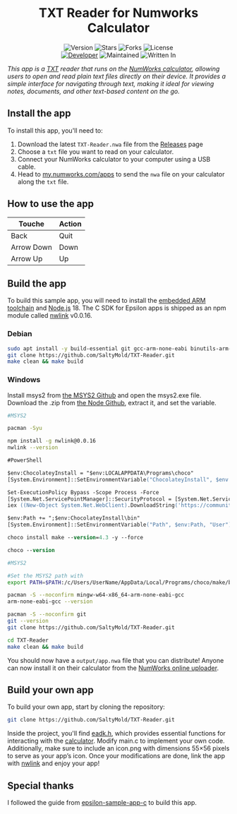 <h1 align="center">TXT Reader for Numworks Calculator</h1>
<p align="center">
    <img alt="Version" src="https://img.shields.io/badge/Version-1.0.0-blue?style=for-the-badge&color=blue">
    <img alt="Stars" src="https://img.shields.io/github/stars/SaltyMold/TXT-Reader?style=for-the-badge&color=magenta">
    <img alt="Forks" src="https://img.shields.io/github/forks/SaltyMold/TXT-Reader?color=cyan&style=for-the-badge&color=purple">
    <img alt="License" src="https://img.shields.io/github/license/SaltyMold/TXT-Reader?style=for-the-badge&color=blue">
    <br>
    <a href="https://github.com/SaltyMold"><img title="Developer" src="https://img.shields.io/badge/Developer-SaltyMold-red?style=flat-square"></a>
    <img alt="Maintained" src="https://img.shields.io/badge/Maintained-No-blue?style=flat-square">
    <img alt="Written In" src="https://img.shields.io/badge/Written%20In-C-yellow?style=flat-square">
</p>

_This app is a [TXT](https://en.wikipedia.org/wiki/Text_file) reader that runs on the [NumWorks calculator](https://www.numworks.com), allowing users to open and read plain text files directly on their device. It provides a simple interface for navigating through text, making it ideal for viewing notes, documents, and other text-based content on the go._

## Install the app

To install this app, you'll need to:
1. Download the latest `TXT-Reader.nwa` file from the [Releases](https://github.com/SaltyMold/TxtReader/releases) page
2. Choose a `txt` file you want to read on your calculator.
3. Connect your NumWorks calculator to your computer using a USB cable.  
4. Head to [my.numworks.com/apps](https://my.numworks.com/apps) to send the `nwa` file on your calculator along the `txt` file.

## How to use the app
| Touche     | Action    |
|------------|----------|
| Back | Quit  |
| Arrow Down | Down |
| Arrow Up | Up |

## Build the app

To build this sample app, you will need to install the [embedded ARM toolchain](https://developer.arm.com/Tools%20and%20Software/GNU%20Toolchain) and [Node.js](https://nodejs.org/en/) 18. The C SDK for Epsilon apps is shipped as an npm module called [nwlink](https://www.npmjs.com/package/nwlink) v0.0.16.

### Debian

```sh
sudo apt install -y build-essential git gcc-arm-none-eabi binutils-arm-none-eabi nodejs npm && npm install -g n && sudo n 18 && npm install -g nwlink@0.0.16
git clone https://github.com/SaltyMold/TXT-Reader.git
make clean && make build
```

### Windows

Install msys2 from [the MSYS2 Github](https://github.com/msys2/msys2-installer/releases/download/2025-02-21/msys2-x86_64-20250221.exe) and open the msys2.exe file.
Download the .zip from [the Node Github](https://github.com/actions/node-versions/releases/download/18.20.7-13438827950/node-18.20.7-win32-x64.7z), extract it, and set the variable.

```sh
#MSYS2

pacman -Syu

npm install -g nwlink@0.0.16
nwlink --version
```

```ps
#PowerShell

$env:ChocolateyInstall = "$env:LOCALAPPDATA\Programs\choco"
[System.Environment]::SetEnvironmentVariable("ChocolateyInstall", $env:ChocolateyInstall, "User")

Set-ExecutionPolicy Bypass -Scope Process -Force
[System.Net.ServicePointManager]::SecurityProtocol = [System.Net.ServicePointManager]::SecurityProtocol -bor 3072
iex ((New-Object System.Net.WebClient).DownloadString('https://community.chocolatey.org/install.ps1'))

$env:Path += ";$env:ChocolateyInstall\bin"
[System.Environment]::SetEnvironmentVariable("Path", $env:Path, "User")

choco install make --version=4.3 -y --force

choco --version
```

```sh
#MSYS2

#Set the MSYS2 path with 
export PATH=$PATH:/c/Users/UserName/AppData/Local/Programs/choco/make/bin

pacman -S --noconfirm mingw-w64-x86_64-arm-none-eabi-gcc
arm-none-eabi-gcc --version

pacman -S --noconfirm git
git --version
git clone https://github.com/SaltyMold/TXT-Reader.git

cd TXT-Reader
make clean && make build
```

You should now have a `output/app.nwa` file that you can distribute! Anyone can now install it on their calculator from the [NumWorks online uploader](https://my.numworks.com/apps).

## Build your own app
To build your own app, start by cloning the repository:

```sh
git clone https://github.com/SaltyMold/TXT-Reader.git
```
Inside the project, you'll find [eadk.h](https://github.com/numworks/epsilon/blob/master/eadk/include/eadk/eadk.h), which provides essential functions for interacting with the [calculator](https://en.wikipedia.org/wiki/NumWorks). Modify main.c to implement your own code.
Additionally, make sure to include an icon.png with dimensions 55×56 pixels to serve as your app’s icon. Once your modifications are done, link the app with [nwlink](https://www.npmjs.com/package/nwlink) and enjoy your app!

## Special thanks 

I followed the guide from [epsilon-sample-app-c](https://github.com/numworks/epsilon-sample-app-c) to build this app.

